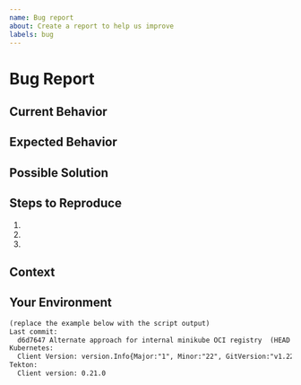 ```yaml
---
name: Bug report
about: Create a report to help us improve
labels: bug
---
```


# Bug Report

<!-- Provide a general summary of the issue in the title above. -->

## Current Behavior

<!--
Tell us what is currently happening. If applicable, add screenshots to help
explain your problem.
-->

## Expected Behavior

<!--
Tell us how it should work, how it differs from the current implementation.
-->

## Possible Solution

<!--
Suggest a fix/reason for the bug, or ideas how to implement it.
Delete if not applicable/relevant.
-->

## Steps to Reproduce

<!--
Provide a link to a live example, or an unambiguous set of steps to
reproduce this bug. Include code to reproduce, if relevant.
-->

1.
2.
3.

## Context

<!--
How has this issue affected you? What are you trying to accomplish?
Providing context helps us come up with a solution that is most useful
in the real world.
-->

## Your Environment

<!--
Instructions:
  * Run the following script in a terminal
  * Paste the output in the code section at the bottom of this report
    (the output is automatically copied to your clipboard buffer)
  * Adjust the values if needed
  * If you cannot run the script for any reason, simply replace the
    values in the example

COMMIT=$(git log -1 --pretty=format:"%h %s %d")
KUBECTL=$(kubectl version)
TEKTON=$(tkn version)
OUTPUT="$(cat <<EOF
Last commit:
  ${COMMIT}
Kubernetes:
  ${KUBECTL}
Tekton:
  ${TEKTON}
EOF
)"
echo "$OUTPUT" | tee >(pbcopy)

-->

```txt
(replace the example below with the script output)
Last commit:
  d6d7647 Alternate approach for internal minikube OCI registry  (HEAD -> github-templates, upstream/main, upstream/HEAD, main)
Kubernetes:
  Client Version: version.Info{Major:"1", Minor:"22", GitVersion:"v1.22.4", GitCommit:"b695d79d4f967c403a96986f1750a35eb75e75f1", GitTreeState:"clean", BuildDate:"2021-11-17T15:41:42Z", GoVersion:"go1.16.10", Compiler:"gc", Platform:"darwin/arm64"}
Tekton:
  Client version: 0.21.0
```
